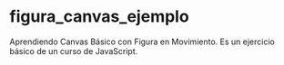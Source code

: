 # figura_canvas_ejemplo
Aprendiendo Canvas Básico con Figura en Movimiento.
Es un ejercicio básico de un curso de JavaScript.
